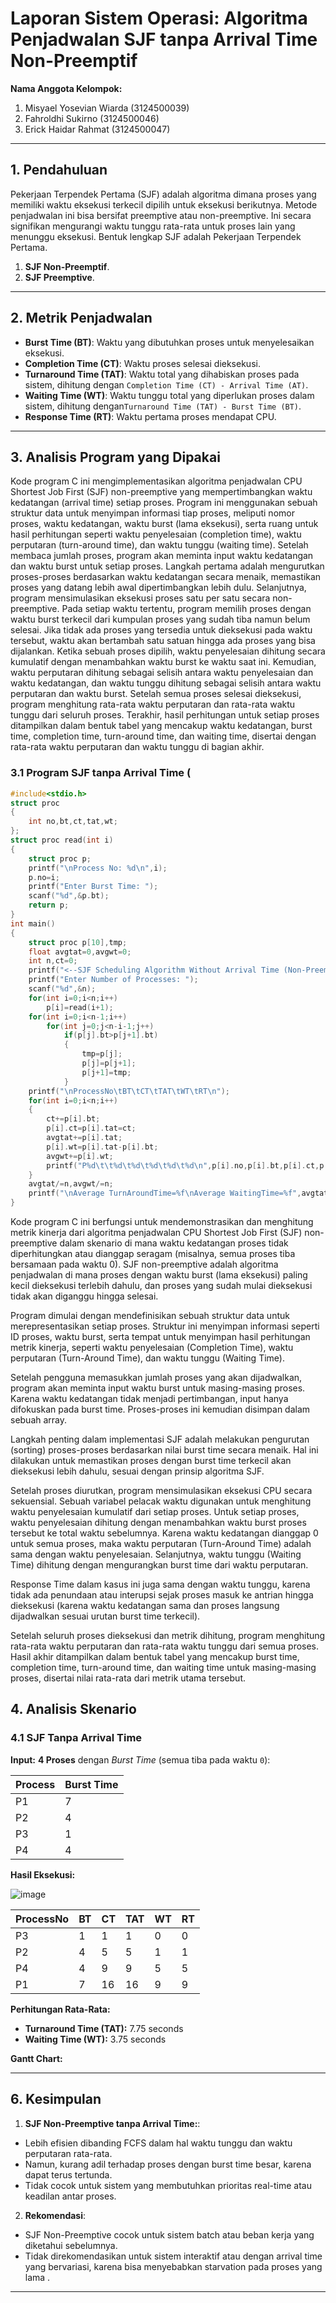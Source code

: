 # Laporan Sistem Operasi: Algoritma Penjadwalan SJF tanpa Arrival Time Non-Preemptif
**Nama Anggota Kelompok:**
1. Misyael Yosevian Wiarda (3124500039)
2. Fahroldhi Sukirno (3124500046)
3. Erick Haidar Rahmat (3124500047)

---

## 1. Pendahuluan  
Pekerjaan Terpendek Pertama (SJF) adalah algoritma dimana proses yang memiliki waktu eksekusi terkecil dipilih untuk eksekusi berikutnya. Metode penjadwalan ini bisa bersifat preemptive atau non-preemptive. Ini secara signifikan mengurangi waktu tunggu rata-rata untuk proses lain yang menunggu eksekusi. Bentuk lengkap SJF adalah Pekerjaan Terpendek Pertama.
1. **SJF Non-Preemptif**.  
2. **SJF Preemptive**.  

---

## 2. Metrik Penjadwalan
- **Burst Time (BT)**: Waktu yang dibutuhkan proses untuk menyelesaikan eksekusi.
- **Completion Time (CT)**: Waktu proses selesai dieksekusi.  
- **Turnaround Time (TAT)**: Waktu total yang dihabiskan proses pada sistem, dihitung dengan `Completion Time (CT) - Arrival Time (AT)`.
- **Waiting Time (WT)**: Waktu tunggu total yang diperlukan proses dalam sistem, dihitung dengan`Turnaround Time (TAT) - Burst Time (BT)`.  
- **Response Time (RT)**: Waktu pertama proses mendapat CPU.  

---
## 3. Analisis Program yang Dipakai
Kode program C ini mengimplementasikan algoritma penjadwalan CPU Shortest Job First (SJF) non-preemptive yang mempertimbangkan waktu kedatangan (arrival time) setiap proses. Program ini menggunakan sebuah struktur data untuk menyimpan informasi tiap proses, meliputi nomor proses, waktu kedatangan, waktu burst (lama eksekusi), serta ruang untuk hasil perhitungan seperti waktu penyelesaian (completion time), waktu perputaran (turn-around time), dan waktu tunggu (waiting time).
Setelah membaca jumlah proses, program akan meminta input waktu kedatangan dan waktu burst untuk setiap proses. Langkah pertama adalah mengurutkan proses-proses berdasarkan waktu kedatangan secara menaik, memastikan proses yang datang lebih awal dipertimbangkan lebih dulu.
Selanjutnya, program mensimulasikan eksekusi proses satu per satu secara non-preemptive. Pada setiap waktu tertentu, program memilih proses dengan waktu burst terkecil dari kumpulan proses yang sudah tiba namun belum selesai. Jika tidak ada proses yang tersedia untuk dieksekusi pada waktu tersebut, waktu akan bertambah satu satuan hingga ada proses yang bisa dijalankan.
Ketika sebuah proses dipilih, waktu penyelesaian dihitung secara kumulatif dengan menambahkan waktu burst ke waktu saat ini. Kemudian, waktu perputaran dihitung sebagai selisih antara waktu penyelesaian dan waktu kedatangan, dan waktu tunggu dihitung sebagai selisih antara waktu perputaran dan waktu burst.
Setelah semua proses selesai dieksekusi, program menghitung rata-rata waktu perputaran dan rata-rata waktu tunggu dari seluruh proses. Terakhir, hasil perhitungan untuk setiap proses ditampilkan dalam bentuk tabel yang mencakup waktu kedatangan, burst time, completion time, turn-around time, dan waiting time, disertai dengan rata-rata waktu perputaran dan waktu tunggu di bagian akhir.

### 3.1 Program SJF tanpa Arrival Time (
```c
#include<stdio.h>
struct proc
{
    int no,bt,ct,tat,wt;
};
struct proc read(int i)
{
    struct proc p;
    printf("\nProcess No: %d\n",i);
    p.no=i;
    printf("Enter Burst Time: ");
    scanf("%d",&p.bt);
    return p;
}
int main()
{
    struct proc p[10],tmp;
    float avgtat=0,avgwt=0;
    int n,ct=0;
    printf("<--SJF Scheduling Algorithm Without Arrival Time (Non-Preemptive)-->\n");
    printf("Enter Number of Processes: ");
    scanf("%d",&n);
    for(int i=0;i<n;i++)
        p[i]=read(i+1);
    for(int i=0;i<n-1;i++)
        for(int j=0;j<n-i-1;j++)    
            if(p[j].bt>p[j+1].bt)
            {
				tmp=p[j];
				p[j]=p[j+1];
				p[j+1]=tmp;
            }
    printf("\nProcessNo\tBT\tCT\tTAT\tWT\tRT\n");
    for(int i=0;i<n;i++)
    {
        ct+=p[i].bt;
		p[i].ct=p[i].tat=ct;
		avgtat+=p[i].tat;
        p[i].wt=p[i].tat-p[i].bt;
        avgwt+=p[i].wt;
        printf("P%d\t\t%d\t%d\t%d\t%d\t%d\n",p[i].no,p[i].bt,p[i].ct,p[i].tat,p[i].wt,p[i].wt);
    }
    avgtat/=n,avgwt/=n;
    printf("\nAverage TurnAroundTime=%f\nAverage WaitingTime=%f",avgtat,avgwt);
}
```
Kode program C ini berfungsi untuk mendemonstrasikan dan menghitung metrik kinerja dari algoritma penjadwalan CPU Shortest Job First (SJF) non-preemptive dalam skenario di mana waktu kedatangan proses tidak diperhitungkan atau dianggap seragam (misalnya, semua proses tiba bersamaan pada waktu 0). SJF non-preemptive adalah algoritma penjadwalan di mana proses dengan waktu burst (lama eksekusi) paling kecil dieksekusi terlebih dahulu, dan proses yang sudah mulai dieksekusi tidak akan diganggu hingga selesai.

Program dimulai dengan mendefinisikan sebuah struktur data untuk merepresentasikan setiap proses. Struktur ini menyimpan informasi seperti ID proses, waktu burst, serta tempat untuk menyimpan hasil perhitungan metrik kinerja, seperti waktu penyelesaian (Completion Time), waktu perputaran (Turn-Around Time), dan waktu tunggu (Waiting Time).

Setelah pengguna memasukkan jumlah proses yang akan dijadwalkan, program akan meminta input waktu burst untuk masing-masing proses. Karena waktu kedatangan tidak menjadi pertimbangan, input hanya difokuskan pada burst time. Proses-proses ini kemudian disimpan dalam sebuah array.

Langkah penting dalam implementasi SJF adalah melakukan pengurutan (sorting) proses-proses berdasarkan nilai burst time secara menaik. Hal ini dilakukan untuk memastikan proses dengan burst time terkecil akan dieksekusi lebih dahulu, sesuai dengan prinsip algoritma SJF.

Setelah proses diurutkan, program mensimulasikan eksekusi CPU secara sekuensial. Sebuah variabel pelacak waktu digunakan untuk menghitung waktu penyelesaian kumulatif dari setiap proses. Untuk setiap proses, waktu penyelesaian dihitung dengan menambahkan waktu burst proses tersebut ke total waktu sebelumnya. Karena waktu kedatangan dianggap 0 untuk semua proses, maka waktu perputaran (Turn-Around Time) adalah sama dengan waktu penyelesaian. Selanjutnya, waktu tunggu (Waiting Time) dihitung dengan mengurangkan burst time dari waktu perputaran.

Response Time dalam kasus ini juga sama dengan waktu tunggu, karena tidak ada penundaan atau interupsi sejak proses masuk ke antrian hingga dieksekusi (karena waktu kedatangan sama dan proses langsung dijadwalkan sesuai urutan burst time terkecil).

Setelah seluruh proses dieksekusi dan metrik dihitung, program menghitung rata-rata waktu perputaran dan rata-rata waktu tunggu dari semua proses. Hasil akhir ditampilkan dalam bentuk tabel yang mencakup burst time, completion time, turn-around time, dan waiting time untuk masing-masing proses, disertai nilai rata-rata dari metrik utama tersebut.

## 4. Analisis Skenario  

### 4.1 SJF Tanpa Arrival Time  
**Input:** **4 Proses** dengan *Burst Time* (semua tiba pada waktu `0`):

| Process | Burst Time |  
|---------|------------|  
| P1      | 7          |  
| P2      | 4          |  
| P3      | 1          |  
| P4      | 4          |  


**Hasil Eksekusi:**

![image](https://github.com/user-attachments/assets/7814645a-dfb0-49aa-b0b3-0674c105cc26)

| ProcessNo | BT | CT  | TAT | WT | RT |  
|-----------|----|-----|-----|----|----|  
| P3        | 1  | 1   | 1   | 0  | 0  |  
| P2        | 4  | 5   | 5   | 1  | 1  |  
| P4        | 4  | 9   | 9   | 5  | 5  |  
| P1        | 7  | 16  | 16  | 9  | 9  |  

**Perhitungan Rata-Rata:**  
- **Turnaround Time (TAT):**  7.75 seconds
- **Waiting Time (WT):**  3.75 seconds

**Gantt Chart:**  


---

## 6. Kesimpulan  

1. **SJF Non-Preemptive tanpa Arrival Time:**:  
 - Lebih efisien dibanding FCFS dalam hal waktu tunggu dan waktu perputaran rata-rata.
 - Namun, kurang adil terhadap proses dengan burst time besar, karena dapat terus tertunda.
 - Tidak cocok untuk sistem yang membutuhkan prioritas real-time atau keadilan antar proses.

2. **Rekomendasi**:  
 - SJF Non-Preemptive cocok untuk sistem batch atau beban kerja yang diketahui sebelumnya.  
 - Tidak direkomendasikan untuk sistem interaktif atau dengan arrival time yang bervariasi, karena bisa menyebabkan starvation pada proses yang lama  .  

---  
